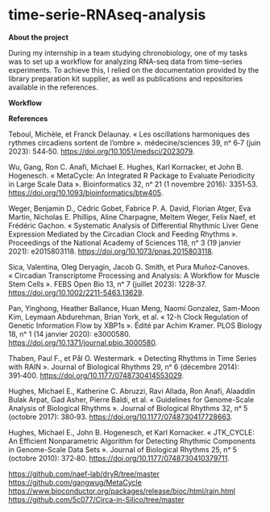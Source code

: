 # time-serie-RNAseq-analysis

**About the project**

During my internship in a team studying chronobiology, one of my tasks was to set up a workflow for analyzing RNA-seq data from time-series experiments. To achieve this, I relied on the documentation provided by the library preparation kit supplier, as well as publications and repositories available in the references.

**Workflow**

**References** 

Teboul, Michèle, et Franck Delaunay. « Les oscillations harmoniques des rythmes circadiens sortent de l’ombre ». médecine/sciences 39, nᵒ 6‑7 (juin 2023): 544‑50. https://doi.org/10.1051/medsci/2023079.

Wu, Gang, Ron C. Anafi, Michael E. Hughes, Karl Kornacker, et John B. Hogenesch. « MetaCycle: An Integrated R Package to Evaluate Periodicity in Large Scale Data ». Bioinformatics 32, nᵒ 21 (1 novembre 2016): 3351‑53. https://doi.org/10.1093/bioinformatics/btw405.

Weger, Benjamin D., Cédric Gobet, Fabrice P. A. David, Florian Atger, Eva Martin, Nicholas E. Phillips, Aline Charpagne, Meltem Weger, Felix Naef, et Frédéric Gachon. « Systematic Analysis of Differential Rhythmic Liver Gene Expression Mediated by the Circadian Clock and Feeding Rhythms ». Proceedings of the National Academy of Sciences 118, nᵒ 3 (19 janvier 2021): e2015803118. https://doi.org/10.1073/pnas.2015803118.

Sica, Valentina, Oleg Deryagin, Jacob G. Smith, et Pura Muñoz‐Canoves. « Circadian Transcriptome Processing and Analysis: A Workflow for Muscle Stem Cells ». FEBS Open Bio 13, nᵒ 7 (juillet 2023): 1228‑37. https://doi.org/10.1002/2211-5463.13629.

Pan, Yinghong, Heather Ballance, Huan Meng, Naomi Gonzalez, Sam-Moon Kim, Leymaan Abdurehman, Brian York, et al. « 12-h Clock Regulation of Genetic Information Flow by XBP1s ». Édité par Achim Kramer. PLOS Biology 18, nᵒ 1 (14 janvier 2020): e3000580. https://doi.org/10.1371/journal.pbio.3000580.

Thaben, Paul F., et Pål O. Westermark. « Detecting Rhythms in Time Series with RAIN ». Journal of Biological Rhythms 29, nᵒ 6 (décembre 2014): 391‑400. https://doi.org/10.1177/0748730414553029.

Hughes, Michael E., Katherine C. Abruzzi, Ravi Allada, Ron Anafi, Alaaddin Bulak Arpat, Gad Asher, Pierre Baldi, et al. « Guidelines for Genome-Scale Analysis of Biological Rhythms ». Journal of Biological Rhythms 32, nᵒ 5 (octobre 2017): 380‑93. https://doi.org/10.1177/0748730417728663.

Hughes, Michael E., John B. Hogenesch, et Karl Kornacker. « JTK_CYCLE: An Efficient Nonparametric Algorithm for Detecting Rhythmic Components in Genome-Scale Data Sets ». Journal of Biological Rhythms 25, nᵒ 5 (octobre 2010): 372‑80. https://doi.org/10.1177/0748730410379711.


https://github.com/naef-lab/dryR/tree/master
https://github.com/gangwug/MetaCycle
https://www.bioconductor.org/packages/release/bioc/html/rain.html
https://github.com/5c077/Circa-in-Silico/tree/master

